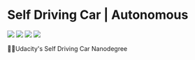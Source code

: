 # Self Driving Car | Autonomous 
<img src="https://github.com/SKKSaikia/self-drive/blob/master/img/a-map.jpg"><a> </a><img src="https://github.com/SKKSaikia/self-drive/blob/master/img/sense.jpg"><a> </a><img src="https://github.com/SKKSaikia/self-drive/blob/master/img/waymo.png"><a> </a><img src="https://github.com/SKKSaikia/self-drive/blob/master/img/ai-maps.jpg"><a> </a>


🔮🚓Udacity's Self Driving Car Nanodegree
